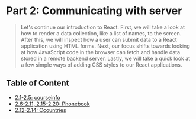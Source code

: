 # Part 2: Communicating with server

> Let's continue our introduction to React. First, we will take a look at how to render a data collection, like a list of names, to the screen. After this, we will inspect how a user can submit data to a React application using HTML forms. Next, our focus shifts towards looking at how JavaScript code in the browser can fetch and handle data stored in a remote backend server. Lastly, we will take a quick look at a few simple ways of adding CSS styles to our React applications.

## Table of Content

- [2.1-2.5: courseinfo](./courseinfo)
- [2.6-2.11, 2.15-2.20: Phonebook](./phonebook)
- [2.12-2.14: Ccountries](./countries)
